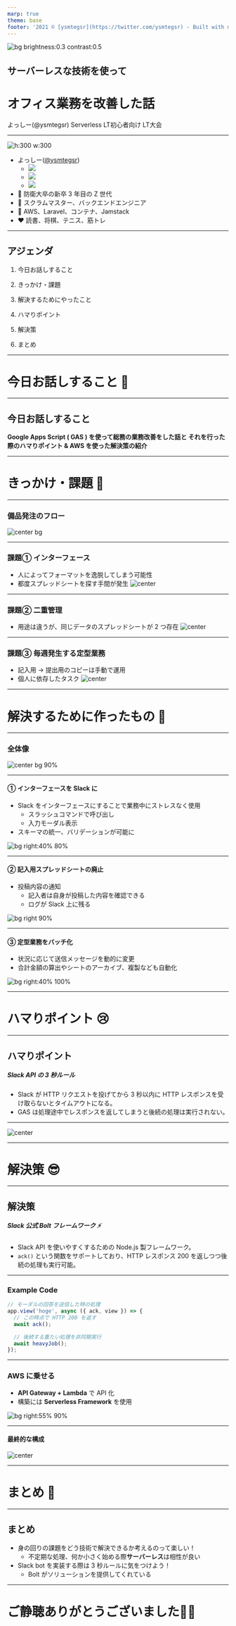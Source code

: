```yaml
---
marp: true
theme: base
footer: '2021 ©︎ [ysmtegsr](https://twitter.com/ysmtegsr) - Built with marp.'
---
```


<!-- _class: cover lead -->

![bg brightness:0.3 contrast:0.5](./../public/flow-office-supplies-final.png)

## サーバーレスな技術を使って
# オフィス業務を改善した話

よっしー(@ysmtegsr)
Serverless LT初心者向け LT大会

---

<!-- _class: profile -->

![h:300 w:300](./../public/icons/profile.png)

- よっしー([@ysmtegsr](https://twitter.com/ysmtegsr))
  - ![](../public/icons/github.svg)
  - ![](../public/icons/twitter.svg)
  - ![](../public/icons/zenn.svg)
- :police_officer: 防衛大卒の新卒 3 年目の Z 世代
- :luggage: スクラムマスター、バックエンドエンジニア
- :eyes: AWS、Laravel、コンテナ、Jamstack
- :heart: 読書、将棋、テニス、筋トレ

---

<!--
header: 'サーバーレスな技術を使って オフィス業務を改善した話'
paginate: true
class: slides
-->

## アジェンダ

1. 今日お話しすること

2. きっかけ・課題

3. 解決するためにやったこと

4. ハマりポイント

5. 解決策

6. まとめ

---

<!-- _class: invert -->

# 今日お話しすること :art:

---

## 今日お話しすること

**Google Apps Script ( GAS ) を使って総務の業務改善をした話と
それを行った際のハマりポイント & AWS を使った解決策の紹介**

---

<!-- _class: invert -->

# きっかけ・課題 :thinking:

---

### 備品発注のフロー

![center bg](../public/flow-office-supplies.png)

---

### 課題① インターフェース

- 人によってフォーマットを逸脱してしまう可能性
- 都度スプレッドシートを探す手間が発生
![center](../public/problem1.png)

---

### 課題② 二重管理

- 用途は違うが、同じデータのスプレッドシートが 2 つ存在
![center](../public/problem2.png)

---

### 課題③ 毎週発生する定型業務

- 記入用 → 提出用のコピーは手動で運用
- 個人に依存したタスク
![center](../public/problem3.png)

---

<!-- _class: invert -->

# 解決するために作ったもの :muscle:

---

### 全体像

![center bg 90%](../public/flow-office-supplies2.png)

---

#### ① インターフェースを Slack に

- Slack をインターフェースにすることで業務中にストレスなく使用
  - スラッシュコマンドで呼び出し
  - 入力モーダル表示
- スキーマの統一、バリデーションが可能に

![bg right:40% 80%](../public/slack-modal.png)

---

#### ② 記入用スプレッドシートの廃止

- 投稿内容の通知
  - 記入者は自身が投稿した内容を確認できる
  - ログが Slack 上に残る

![bg right 90%](../public/slack-message-req.png)

---

#### ③ 定型業務をバッチ化

- 状況に応じて送信メッセージを動的に変更
- 合計金額の算出やシートのアーカイブ、複製なども自動化

![bg right:40% 100%](../public/slack-message-dynamic.png)

---

<!-- _class: invert -->

<!-- # 解決するためにやったこと :muscle: -->

<!-- --- -->

<!-- ## 解決するためにやったこと

- Slack スラッシュコマンドの構築
  - スプレッドシートへ登録する API
- 毎週の定型業務を自動化
  - スプレッドシートの更新、アーカイブ、新規作成
  - 担当者へ Slack 通知 -->

<!-- --- -->

<!-- ## Slack スラッシュコマンドの構築 -->


<!-- --- -->

<!-- _class: invert -->

# ハマりポイント :cry:

---

## ハマりポイント

##### Slack API の 3 秒ルール

- Slack が HTTP リクエストを投げてから 3 秒以内に HTTP レスポンスを受け取らないとタイムアウトになる。
- GAS は処理途中でレスポンスを返してしまうと後続の処理は実行されない。

---

![center](../public/slack-api-res-3second-limit.png)

---

<!-- _class: invert -->

# 解決策 :sunglasses:

---

## 解決策

##### Slack 公式 Bolt フレームワーク :zap:

- Slack API を使いやすくするための Node.js 製フレームワーク。
- `ack()` という関数をサポートしており、HTTP レスポンス 200 を返しつつ後続の処理も実行可能。

---

### Example Code

```js
// モーダルの回答を送信した時の処理
app.view('hoge', async ({ ack, view }) => {
  // この時点で HTTP 200 を返す
  await ack();

  // 後続する重たい処理を非同期実行
  await heavyJob();
});
```

---

### AWS に乗せる

- **API Gateway + Lambda** で API 化
- 構築には **Serverless Framework** を使用

![bg right:55% 90%](../public/bolt-on-aws.png)

---
#### 最終的な構成

![center](../public/flow-office-supplies-final.png)

---

<!-- _class: invert -->

# まとめ :dizzy:

---

## まとめ

- 身の回りの課題をどう技術で解決できるか考えるのって楽しい！
  - 不定期な処理、何か小さく始める際**サーバーレス**は相性が良い
- Slack bot を実装する際は 3 秒ルールに気をつけよう！
  - Bolt がソリューションを提供してくれている

---

<!-- _class: invert -->

# ご静聴ありがとうございました🙇‍♂️
